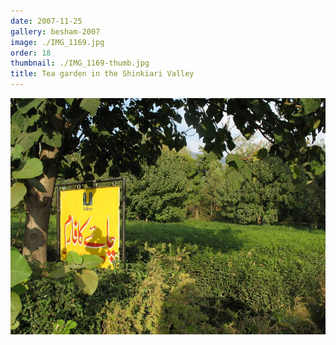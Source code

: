 ```yaml
---
date: 2007-11-25
gallery: besham-2007
image: ./IMG_1169.jpg
order: 18
thumbnail: ./IMG_1169-thumb.jpg
title: Tea garden in the Shinkiari Valley
---
```


![Tea garden in the Shinkiari Valley](./IMG_1169.jpg)